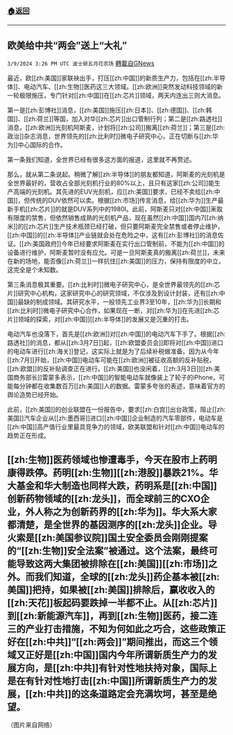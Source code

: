 ###  [:house:返回](README.md)
---


## 欧美给中共“两会”送上“大礼”
`3/9/2024 3:26 PM UTC 波士顿五月花农场` [轉載自GNews](https://gnews.org/articles/2380101)

最近，欧[[zh:美国]]家联袂出手，打压[[zh:中国]]的新质生产力，包括在[[zh:半导体]]、电动汽车、[[zh:生物]]医药这三大领域。[[zh:欧洲]]突然发动科技领域的新一轮极限施压，专门针对[[zh:中国]]在[[zh:芯片]]领域，两天内连出三则大消息。 

第一是[[zh:彭博社]]消息，[[zh:美国]]施压[[zh:日本]]、[[zh:德国]]、[[zh:韩国]]、[[zh:荷兰]]等国，加入对华[[zh:芯片]]出口管制行列；第二是[[zh:路透社]]消息，[[zh:欧洲]]光刻机阿斯麦，计划将[[zh:公司]]搬离[[zh:荷兰]]；第三是[[zh:政治]]杂志消息，世界领先的[[zh:比利时]]微电子研究中心，正在切断与[[zh:华为]]中心国际的合作。

 第一条我们知道，全世界已经有很多这方面的报道，这里就不再赘述。 

那么，就从第二条说起。稍微了解[[zh:半导体]]的朋友都知道，阿斯麦的光刻机是全世界最好的，营收占全部光刻机行业的80%以上，且只有这家[[zh:公司]]能生产高端的光刻机。其先进的EUV光刻机，应[[zh:美国]]要求，已经不卖给[[zh:中国]]，但传统的DUV依然可以卖。根据[[zh:市场]]传言消息，给[[zh:华为]]生产最新手机[[zh:芯片]]的就是DUV系列中的1980I。此前，阿斯麦只对[[zh:中国]]釆取有限度的禁售，但依然销售成熟的光刻机产品，现在虽然[[zh:中国]]国内7[[zh:纳米]]的[[zh:芯片]]生产技术瓶颈已经打破，但只要阿斯麦完全禁售或者停止维护，[[zh:中国]]的[[zh:半导体]]产业链就会处在危险之中，这有[[zh:彭博社]]的消息佐证。[[zh:美国政府]]今年已经要求阿斯麦在实行出口管制前，不能为[[zh:中国]]的设备进行维护，阿斯麦暂时没有应允。可是一旦阿斯麦真的搬离[[zh:荷兰]]，未来在新的场地，能否像[[zh:荷兰]]一样抗住[[zh:美国]]的压力，保持有限度的中立，这完全是个未知数。 

第三条消息极其重要。[[zh:比利时]]微电子研究中心，是全世界最领先的[[zh:芯片]]研究中心机构，这家研究中心的研究领域，不仅涉及到设计封装，还有[[zh:中国]]最缺的制成领域。其研究水平，一般领先工业界3至10年，[[zh:华为]]长期和[[zh:比利时]]微电子研究中心合作，如果现在一断，对[[zh:华为]]在先进[[zh:芯片]]领域的探索，对[[zh:中国]][[zh:半导体]]的发展又是沉重的打击。 

电动汽车也没落下，首先是[[zh:欧洲]]对[[zh:中国]]的电动汽车下手了。根据[[zh:路透社]]的消息，都从[[zh:3月7日]]起，[[zh:欧盟委员会]]即将对[[zh:中国]]进口的电动车进行[[zh:海关]]登记，这实际上就是为了后续补税做准备。因为从今年[[zh:7月]]开始，[[zh:中国]]电动车可能在[[zh:欧洲]]被征收高额的反补贴税，[[zh:欧盟]]的反补贴调查正在进行。[[zh:美国]]也没闲着，[[zh:3月3日]][[zh:美国商务部长]]雷蒙多表示，[[zh:中国]]的智能电动车就像装上了轮子的iPhone，可能每分钟都在收集数百万[[zh:美国]]人的数据。雷蒙多夸张的表述，意味着官方的舆论造势已经开始。

 此前，[[zh:美国]]的创业联盟在一份报告中，要求[[zh:白宫]]出台政策，阻止[[zh:美国]]汽车企业从[[zh:墨西哥]]进口[[zh:中国]]企业制造的汽车零部件，电动车是[[zh:中国]]高产值行业里最具竞争力的领域，欧美联盟和针对[[zh:中国]]电动车的趋势正在形成。 

[[zh:生物]]医药领域也惨遭毒手，今天在股市上药明康得跌停。药明[[zh:生物]][[zh:港股]]暴跌21%。华大基金和华大制造也同样大跌，药明系是[[zh:中国]]创新药物领域的[[zh:龙头]]，而全球前三的CXO企业，外人称之为创新药界的[[zh:华为]]。华大系大家都清楚，是全世界的基因测序的[[zh:龙头]]企业。导火索是[[zh:美国参议院]]国土安全委员会刚刚提案的“[[zh:生物]]安全法案”被通过。这个法案，最终可能导致这两大集团被排除在[[zh:美国]][[zh:市场]]之外。而我们知道，全球的[[zh:龙头]]药企基本被[[zh:美国]]把持，如果被[[zh:美国]]排除后，赢收收入的[[zh:天花]]板起码要跌掉一半都不止。从[[zh:芯片]]到[[zh:新能源汽车]]，再到[[zh:生物]]医药，接二连三的产业打击措施，不知为何如此之巧合，这些政策正好在[[zh:中共]]“[[zh:两会]]”期间推出，而这三个领域又正好是[[zh:中国]]国内今年所谓新质生产力的发展方向，是[[zh:中共]]有针对性地扶持对象，国际上是在有针对性地打击[[zh:中国]]所谓新质生产力的发展，[[zh:中共]]的这条道路定会充满坎坷，甚至是绝望。
---
（图片来自网络）
